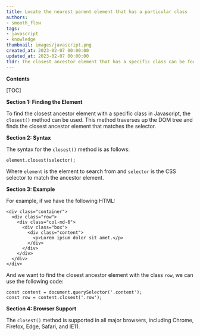 ```yaml
---
title: Locate the nearest parent element that has a particular class
authors:
- smooth_flow
tags:
- javascript
- knowledge
thumbnail: images/javascript.png
created_at: 2023-02-07 00:00:00
updated_at: 2023-02-07 00:00:00
tldr: The closest ancestor element that has a specific class can be found by using the closest() method.
---
```


**Contents**

[TOC]

**Section 1: Finding the Element**

To find the closest ancestor element with a specific class in Javascript, the `closest()` method can be used. This method traverses up the DOM tree and finds the closest ancestor element that matches the selector.

**Section 2: Syntax**

The syntax for the `closest()` method is as follows:

```
element.closest(selector);
```

Where `element` is the element to search from and `selector` is the CSS selector to match the ancestor element.

**Section 3: Example**

For example, if we have the following HTML:

```
<div class="container">
  <div class="row">
    <div class="col-md-6">
      <div class="box">
        <div class="content">
          <p>Lorem ipsum dolor sit amet.</p>
        </div>
      </div>
    </div>
  </div>
</div>
```

And we want to find the closest ancestor element with the class `row`, we can use the following code:

```
const content = document.querySelector('.content');
const row = content.closest('.row');
```

**Section 4: Browser Support**

The `closest()` method is supported in all major browsers, including Chrome, Firefox, Edge, Safari, and IE11.
